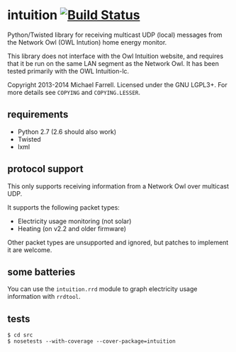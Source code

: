 # intuition [![Build Status](https://travis-ci.org/shortbloke/intuition.svg?branch=dev)](https://travis-ci.org/shortbloke/intuition) 

Python/Twisted library for receiving multicast UDP (local) messages from the Network Owl (OWL Intution) home energy monitor.

This library does not interface with the Owl Intuition website, and requires that it be run on the same LAN segment as the Network Owl.  It has been tested primarily with the OWL Intuition-lc.

Copyright 2013-2014 Michael Farrell.  Licensed under the GNU LGPL3+.  For more details see `COPYING` and `COPYING.LESSER`.

## requirements ##

- Python 2.7 (2.6 should also work)
- Twisted
- lxml

## protocol support ##

This only supports receiving information from a Network Owl over multicast UDP.

It supports the following packet types:

- Electricity usage monitoring (not solar)
- Heating (on v2.2 and older firmware)

Other packet types are unsupported and ignored, but patches to implement it are welcome.

## some batteries ##

You can use the `intuition.rrd` module to graph electricity usage information with `rrdtool`.

## tests ##

```
$ cd src
$ nosetests --with-coverage --cover-package=intuition
```